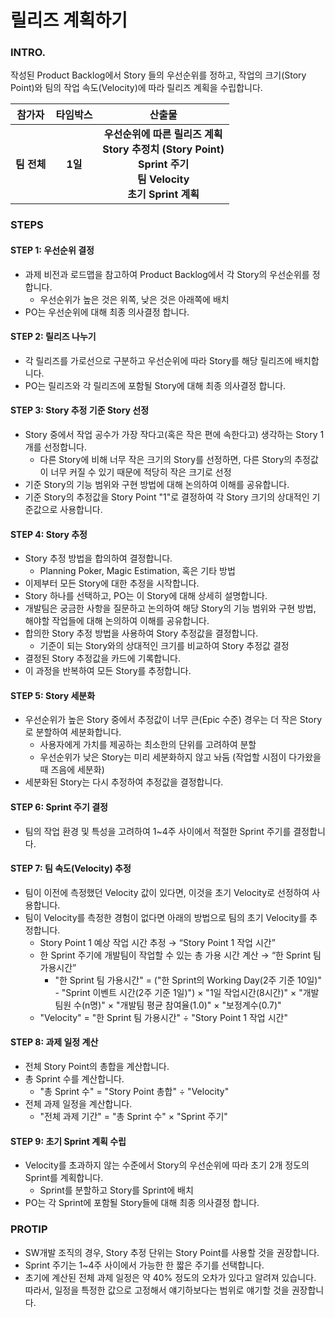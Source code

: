 # 릴리즈 계획하기

### INTRO.

작성된 Product Backlog에서 Story 들의 우선순위를 정하고, 작업의 크기(Story Point)와 팀의 작업 속도(Velocity)에 따라 릴리즈 계획을 수립합니다.

|   참가자    | 타임박스 |                            산출물                            |
| :---------: | :------: | :----------------------------------------------------------: |
| **팀 전체** | **1일**  | **우선순위에 따른 릴리즈 계획**<br />**Story 추정치 (Story Point)**<br />**Sprint 주기**<br />**팀 Velocity**<br />**초기 Sprint 계획** |

### STEPS

#### STEP 1: 우선순위 결정

- 과제 비전과 로드맵을 참고하여 Product Backlog에서 각 Story의 우선순위를 정합니다.
  - 우선순위가 높은 것은 위쪽, 낮은 것은 아래쪽에 배치
- PO는 우선순위에 대해 최종 의사결정 합니다.

#### STEP 2: 릴리즈 나누기

- 각 릴리즈를 가로선으로 구분하고 우선순위에 따라 Story를 해당 릴리즈에 배치합니다.
- PO는 릴리즈와 각 릴리즈에 포함될 Story에 대해 최종 의사결정 합니다.

#### STEP 3: Story 추정 기준 Story 선정

- Story 중에서 작업 공수가 가장 작다고(혹은 작은 편에 속한다고) 생각하는 Story 1개를 선정합니다.
  - 다른 Story에 비해 너무 작은 크기의 Story를 선정하면, 다른 Story의 추정값이 너무 커질 수 있기 때문에 적당히 작은 크기로 선정
- 기준 Story의 기능 범위와 구현 방법에 대해 논의하여 이해를 공유합니다.
- 기준 Story의 추정값을 Story Point "1"로 결정하여 각 Story 크기의 상대적인 기준값으로 사용합니다.

#### STEP 4: Story 추정

- Story 추정 방법을 합의하여 결정합니다.
  - Planning Poker, Magic Estimation, 혹은 기타 방법
- 이제부터 모든 Story에 대한 추정을 시작합니다.
- Story 하나를 선택하고, PO는 이 Story에 대해 상세히 설명합니다.
- 개발팀은 궁금한 사항을 질문하고 논의하여 해당 Story의 기능 범위와 구현 방법, 해야할 작업들에 대해 논의하여 이해를 공유합니다.
- 합의한 Story 추정 방법을 사용하여 Story 추정값을 결정합니다.
  - 기준이 되는 Story와의 상대적인 크기를 비교하여 Story 추정값 결정
- 결정된 Story 추정값을 카드에 기록합니다.
- 이 과정을 반복하여 모든 Story를 추정합니다.

#### STEP 5: Story 세분화

- 우선순위가 높은 Story 중에서 추정값이 너무 큰(Epic 수준) 경우는 더 작은 Story로 분할하여 세분화합니다.
  - 사용자에게 가치를 제공하는 최소한의 단위를 고려하여 분할
  - 우선순위가 낮은 Story는 미리 세분화하지 않고 놔둠 (작업할 시점이 다가왔을 때 즈음에 세분화)
- 세분화된 Story는 다시 추정하여 추정값을 결정합니다.

#### STEP 6: Sprint 주기 결정

- 팀의 작업 환경 및 특성을 고려하여 1~4주 사이에서 적절한 Sprint 주기를 결정합니다.

#### STEP 7: 팀 속도(Velocity) 추정

- 팀이 이전에 측정했던 Velocity 값이 있다면, 이것을 초기 Velocity로 선정하여 사용합니다.
- 팀이 Velocity를 측정한 경험이 없다면 아래의 방법으로 팀의 초기 Velocity를 추정합니다.
  - Story Point 1 예상 작업 시간 추정 → “Story Point 1 작업 시간”
  - 한 Sprint 주기에 개발팀이 작업할 수 있는 총 가용 시간 계산 → “한 Sprint 팀 가용시간”
    - "한 Sprint 팀 가용시간" = ("한 Sprint의 Working Day(2주 기준 10일)" - "Sprint 이벤트 시간(2주 기준 1일)") × "1일 작업시간(8시간)" × "개발팀원 수(n명)" × "개발팀 평균 참여율(1.0)" × "보정계수(0.7)"
  - "Velocity" = "한 Sprint 팀 가용시간" ÷ "Story Point 1 작업 시간"

#### STEP 8: 과제 일정 계산

- 전체 Story Point의 총합을 계산합니다.
- 총 Sprint 수를 계산합니다.
  - "총 Sprint 수" = "Story Point 총합" ÷ "Velocity"
- 전체 과제 일정을 계산합니다.
  - "전체 과제 기간" = "총 Sprint 수" × "Sprint 주기"

#### STEP 9: 초기 Sprint 계획 수립

- Velocity를 초과하지 않는 수준에서 Story의 우선순위에 따라 초기 2개 정도의 Sprint를 계획합니다.
  - Sprint를 분할하고 Story를 Sprint에 배치
- PO는 각 Sprint에 포함될 Story들에 대해 최종 의사결정 합니다.

### PROTIP

- SW개발 조직의 경우, Story 추정 단위는 Story Point를 사용할 것을 권장합니다.
- Sprint 주기는 1~4주 사이에서 가능한 한 짧은 주기를 선택합니다.
- 초기에 계산된 전체 과제 일정은 약 40% 정도의 오차가 있다고 알려져 있습니다. 따라서, 일정을 특정한 값으로 고정해서 얘기하보다는 범위로 얘기할 것을 권장합니다.
